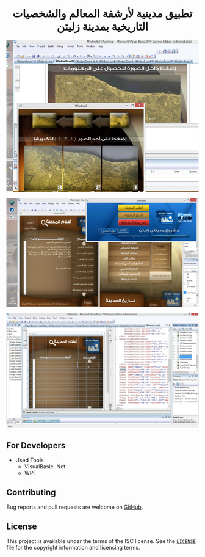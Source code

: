 <h1 align="center">تطبيق مدينية لأرشفة المعالم والشخصيات التاريخية بمدينة زليتن</h1>
<p align="center"><a href="#readme"><img src="https://github.com/mohamed-okasha/Madinaty/blob/master/ide_preview1.jpg" alt="Preview" /></a></p>
<p align="center"><a href="#readme"><img src="https://github.com/mohamed-okasha/Madinaty/blob/master/ide_preview2.jpg" alt="Preview" /></a></p>
<p align="center"><a href="#readme"><img src="https://github.com/mohamed-okasha/Madinaty/blob/master/ide_preview3.jpg" alt="Preview" /></a></p>

## For Developers

- Used Tools
    - VisualBasic .Net
    - WPF


## Contributing

Bug reports and pull requests are welcome on [GitHub][github].

## License

This project is available under the terms of the ISC license. See the
[`LICENSE`](LICENSE) file for the copyright information and licensing terms.

[github]: https://github.com/mohamed-okasha/Madinaty.git
[config-dir]: https://www.videolan.org/support/faq.html#Config
